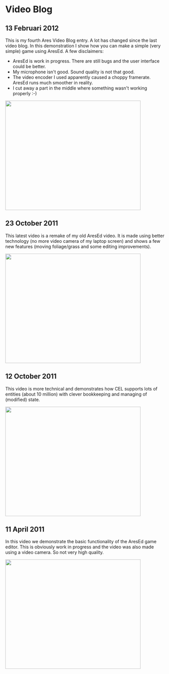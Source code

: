 # Video Blog #

## 13 Februari 2012 ##

This is my fourth Ares Video Blog entry. A lot has changed since the last video blog. In this demonstration I show how you can make a simple (very simple) game using AresEd. A few disclaimers:
  * AresEd is work in progress. There are still bugs and the user interface could be better.
  * My microphone isn't good. Sound quality is not that good.
  * The video encoder I used apparently caused a choppy framerate. AresEd runs much smoother in reality.
  * I cut away a part in the middle where something wasn't working properly :-)


<a href='http://www.youtube.com/watch?feature=player_embedded&v=TVPXiD4QcQM' target='_blank'><img src='http://img.youtube.com/vi/TVPXiD4QcQM/0.jpg' width='425' height=344 /></a>

## 23 October 2011 ##

This latest video is a remake of my old AresEd video. It is made using better technology (no more video camera of my laptop screen) and shows a few new features (moving foliage/grass and some editing improvements). 

<a href='http://www.youtube.com/watch?feature=player_embedded&v=O94HVzPm6HY' target='_blank'><img src='http://img.youtube.com/vi/O94HVzPm6HY/0.jpg' width='425' height=344 /></a>

## 12 October 2011 ##

This video is more technical and demonstrates how CEL supports lots of entities (about 10 million) with clever bookkeeping and managing of (modified) state. 

<a href='http://www.youtube.com/watch?feature=player_embedded&v=0H6UnKwuzAM' target='_blank'><img src='http://img.youtube.com/vi/0H6UnKwuzAM/0.jpg' width='425' height=344 /></a>


## 11 April 2011 ##

In this video we demonstrate the basic functionality of the AresEd game editor. This is obviously work in progress and the video was also made using a video camera. So not very high quality. 

<a href='http://www.youtube.com/watch?feature=player_embedded&v=d3wlNbHheY4' target='_blank'><img src='http://img.youtube.com/vi/d3wlNbHheY4/0.jpg' width='425' height=344 /></a>